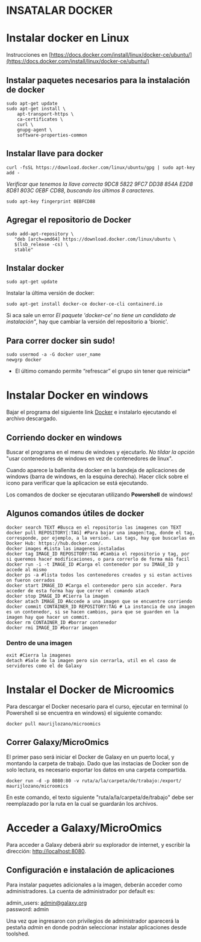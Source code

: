 INSATALAR DOCKER
================

# Instalar docker en Linux
Instrucciones en [https://docs.docker.com/install/linux/docker-ce/ubuntu/](https://docs.docker.com/install/linux/docker-ce/ubuntu/)

## Instalar paquetes necesarios para la instalación de docker
```
sudo apt-get update
sudo apt-get install \
    apt-transport-https \
    ca-certificates \
    curl \
    gnupg-agent \
    software-properties-common
```

## Instalar llave para docker
`curl -fsSL https://download.docker.com/linux/ubuntu/gpg | sudo apt-key add -`

*Verificar que tenemos la llave correcta 9DC8 5822 9FC7 DD38 854A E2D8 8D81 803C 0EBF CD88, buscando los últimos 8 caracteres.*

`sudo apt-key fingerprint 0EBFCD88`

## Agregar el repositorio de Docker
```
sudo add-apt-repository \
   "deb [arch=amd64] https://download.docker.com/linux/ubuntu \
   $(lsb_release -cs) \
   stable"
```

## Instalar docker
`sudo apt-get update`

Instalar la última versión de docker:

`sudo apt-get install docker-ce docker-ce-cli containerd.io`

Si aca sale un error *El paquete 'docker-ce' no tiene un candidato de instalación"*, hay que cambiar la versión del repositorio a 'bionic'.

## Para correr docker sin sudo!
```
sudo usermod -a -G docker user_name
newgrp docker 
```
* El último comando permite “refrescar” el grupo sin tener que reiniciar*


# Instalar Docker en windows
Bajar el programa del siguiente link [Docker](https://download.docker.com/win/stable/Docker%20for%20Windows%20Installer.exe) e instalarlo ejecutando el archivo descargado.

## Corriendo docker en windows
Buscar el programa en el menu de windows y ejecutarlo.
*No tildar la opción* "usar contenedores de windows en vez de contenedores de linux".

Cuando aparece la ballenita de docker en la bandeja de aplicaciones de windows (barra de windows, en la esquina derecha). Hacer click sobre el icono para verificar que la aplicacion se está ejecutando.

Los comandos de docker se ejecutaran utilizando **Powershell** de windows!

## Algunos comandos útiles de docker

```
docker search TEXT #Busca en el repositorio las imagenes con TEXT
docker pull REPOSITORY[:TAG] #Para bajar una imagen:tag, donde el tag, corresponde, por ejemplo, a la version. Las tags, hay que buscarlas en Docker Hub: https://hub.docker.com/.
docker images #Lista las imagenes instaladas
docker tag IMAGE_ID REPOSITORY:TAG #Cambia el repositorio y tag, por si queremos hacer modificaciones, o para correrlo de forma más facil
docker run -i -t IMAGE_ID #Carga el contenedor por su IMAGE_ID y accede al mismo
docker ps -a #lista todos los contenedores creados y si estan activos on fueron cerrados
docker start IMAGE_ID #Carga el contenedor pero sin acceder. Para acceder de esta forma hay que correr el comando atach
docker stop IMAGE_ID #Cierra la imagen
docker atach IMAGE_ID #Accede a una imagen que se encuentre corriendo
docker commit CONTAINER_ID REPOSITORY:TAG # La instancia de una imagen es un contenedor, si se hacen cambios, para que se guarden en la imagen hay que hacer un commit.
docker rm CONTAINER_ID #borrar contenedor
docker rmi IMAGE_ID #borrar imagen 
```

### Dentro de una imagen
```
exit #Cierra la imagenes
detach #Sale de la imagen pero sin cerrarla, util en el caso de servidores como el de Galaxy
```

# Instalar el Docker de Microomics
Para descargar el Docker necesario para el curso, ejecutar en terminal (o Powershell si se encuentra en windows) el siguiente comando:
```
docker pull maurijlozano/microomics
```

## Correr Galaxy/MicroOmics
El primer paso será iniciar el Docker de Galaxy en un puerto local, y montando la carpeta de trabajo. Dado que las instacias de Docker son de solo lectura, es necesario exportar los datos en una carpeta compartida.
```
docker run -d -p 8080:80 -v ruta/a/la/carpeta/de/trabajo:/export/ maurijlozano/microomics
```

En este comando, el texto siguiente "ruta/a/la/carpeta/de/trabajo" debe ser reemplazado por la ruta en la cual se guardarán los archivos.

# Acceder a Galaxy/MicroOmics
Para acceder a Galaxy deberá abrir su explorador de internet, y escribir la dirección:
[http://localhost:8080](http://localhost:8080).  

## Configuración e instalación de aplicaciones
Para instalar paquetes adicionales a la imagen, deberán acceder como administradores. La cuenta de administrador por default es: 

admin_users: admin@galaxy.org  
password: admin

Una vez que ingresaron con privilegios de administrador aparecerá la pestaña *admin* en donde podrán seleccionar instalar aplicaciones desde toolshed.

